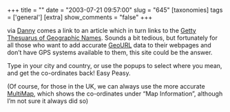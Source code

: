 +++
title = ""
date = "2003-07-21 09:57:00"
slug = "645"
[taxonomies]
tags = ['general']
[extra]
show_comments = "false"
+++

via [Danny](http://dannyayers.com/archives/001586.html) comes a link to an article which in turn links to the [Getty Thesuarus of Geographic Names](http://www.getty.edu/research/tools/vocabulary/tgn/). Sounds a bit tedious, but fortunately for all those who want to add accurate [GeoURL](http://www.geourl.org) data to their webpages and don’t have GPS systems available to them, this site could be the answer.

Type in your city and country, or use the popups to select where you mean, and get the co-ordinates back! Easy Peasy.

(Of course, for those in the UK, we can always use the more accurate [MultiMap](http://www.multimap.com), which shows the co-ordinates under “Map Information”, although I’m not sure it always did so)
